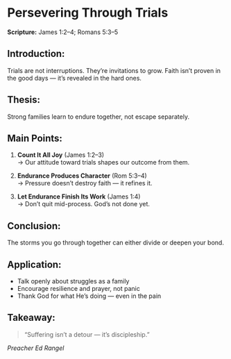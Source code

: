 # Persevering Through Trials

**Scripture:** James 1:2–4; Romans 5:3–5

## Introduction:

Trials are not interruptions. They’re invitations to grow. Faith isn’t proven in the good days — it’s revealed in the hard ones.

## Thesis:

Strong families learn to endure together, not escape separately.

## Main Points:

1. **Count It All Joy** (James 1:2–3)  
   → Our attitude toward trials shapes our outcome from them.

2. **Endurance Produces Character** (Rom 5:3–4)  
   → Pressure doesn’t destroy faith — it refines it.

3. **Let Endurance Finish Its Work** (James 1:4)  
   → Don’t quit mid-process. God’s not done yet.

## Conclusion:

The storms you go through together can either divide or deepen your bond.

## Application:

- Talk openly about struggles as a family
- Encourage resilience and prayer, not panic
- Thank God for what He’s doing — even in the pain

## Takeaway:

> “Suffering isn’t a detour — it’s discipleship.”

_Preacher Ed Rangel_
